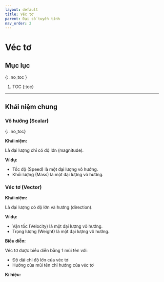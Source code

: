 ```yaml
---
layout: default
title: Véc tơ
parent: Đại số tuyến tính
nav_order: 2
---
```

# Véc tơ

## Mục lục
{: .no_toc }

1. TOC
{:toc}

<hr/>

## Khái niệm chung

### Vô hướng (Scalar)
{: .no_toc}

**Khái niệm:**

Là đại lượng chỉ có độ lớn (magnitude).

**Ví dụ:**

- Tốc độ (Speed) là một đại lượng vô hướng.
- Khối lượng (Mass) là một đại lượng vô hướng.

### Véc tơ (Vector)

**Khái niệm:**

Là đại lượng có độ lớn và hướng (direction).

**Ví dụ:**

- Vận tốc (Velocity) là một đại lượng vô hướng.
- Trọng lượng (Weight) là một đại lượng vô hướng.

**Biểu diễn:**

Véc tơ được biểu diễn bằng 1 mũi tên với:

- Độ dài chỉ độ lớn của véc tơ
- Hướng của mũi tên chỉ hướng của véc tơ

**Kí hiệu:**

